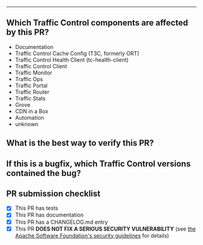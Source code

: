<!--
Thank you for contributing! Please be sure to read our contribution guidelines: https://github.com/apache/trafficcontrol/blob/master/CONTRIBUTING.md
If this closes or relates to an existing issue, please reference it using one of the following:

Closes: #ISSUE
Related: #ISSUE

If this PR fixes a security vulnerability, DO NOT submit! Instead, contact
the Apache Traffic Control Security Team at security@trafficcontrol.apache.org and follow the
guidelines at https://apache.org/security regarding vulnerability disclosure.
-->


<!-- **^ Add meaningful description above** --><hr>

## Which Traffic Control components are affected by this PR?
<!-- Please delete all components from this list that are NOT affected by this PR.
Feel free to add the name of a tool or script that is affected but not on the list.
-->
- Documentation
- Traffic Control Cache Config (T3C, formerly ORT)
- Traffic Control Health Client (tc-health-client)
- Traffic Control Client <!-- Please specify which (Python, Go, or Java) -->
- Traffic Monitor
- Traffic Ops
- Traffic Portal
- Traffic Router
- Traffic Stats
- Grove
- CDN in a Box
- Automation <!-- Please specify which (GitHub Actions, Docker images, Ansible Roles, etc.) -->
- unknown

## What is the best way to verify this PR?
<!-- Please include here ALL the steps necessary to test your PR.
If your PR has tests (and most should), provide the steps needed to run the tests.
If not, please provide step-by-step instructions to test the PR manually and explain why your PR does not need tests. -->


## If this is a bugfix, which Traffic Control versions contained the bug?
<!-- Delete this section if the PR is not a bugfix, or if the bug is only in the master branch.
Examples:
- 5.1.2
- 5.1.3 (RC1)
 -->


## PR submission checklist
- [x] This PR has tests <!-- If not, please delete this text and explain why this PR does not need tests. -->
- [x] This PR has documentation <!-- If not, please delete this text and explain why this PR does not need documentation. -->
- [x] This PR has a CHANGELOG.md entry <!-- A fix for a bug from an ATC release, an improvement, or a new feature should have a changelog entry. -->
- [x] This PR **DOES NOT FIX A SERIOUS SECURITY VULNERABILITY** (see [the Apache Software Foundation's security guidelines](https://apache.org/security) for details)

<!--
Licensed to the Apache Software Foundation (ASF) under one
or more contributor license agreements.  See the NOTICE file
distributed with this work for additional information
regarding copyright ownership.  The ASF licenses this file
to you under the Apache License, Version 2.0 (the
"License"); you may not use this file except in compliance
with the License.  You may obtain a copy of the License at

    http://www.apache.org/licenses/LICENSE-2.0

Unless required by applicable law or agreed to in writing,
software distributed under the License is distributed on an
"AS IS" BASIS, WITHOUT WARRANTIES OR CONDITIONS OF ANY
KIND, either express or implied.  See the License for the
specific language governing permissions and limitations
under the License.
-->
